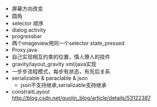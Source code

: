 - 屏幕方向改变
- 圆角
- selector 顺序
- dialog activity
- progressbar
- 两个imageview用同一个selector state_pressed
- Proxy.java
- 自己实现相互约束的位置，情人撩人的挂件
- gravity/layout_gravity xml/java实现
- 一步步流程模式，每步有状态，有先后关系
- serializable & paraclable & json
  - json不支持继承,serializable支持继承
- constraitLayout http://blog.csdn.net/guolin_blog/article/details/53122387
